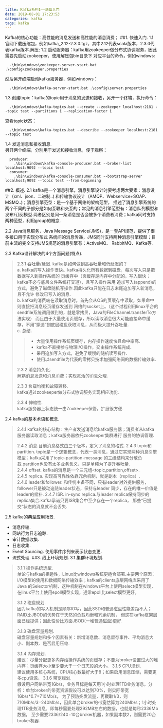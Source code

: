 ```yaml
---
title: Kafka系列1——基础入门
date: 2019-08-01 17:23:53
categories: kafka
tags: kafka
---
```


Kafka的核心功能：高性能的消息发送和高性能的消息消费；
##1. 快速入门.
1.1 官网下载压缩包，例如kafka_2.12-2.3.0.tgz，其中2.12代表scala版本，2.3.0代表kafka版本.解压;
1.2 启动服务器：kafka用zookeeper做分布式协调服务，因此需要先启动zookeeper，使用解压包bin目录下
对应平台的命令，例如windows: 
```
  .\bin\windows\zookeeper-server-start.bat .\config\zookeeper.properties
```
然后另开终端启动kafka服务器，例如windows：
```
  .\bin\windows\kafka-server-start.bat .\config\server.properties
```
1.3 创建topic：kafka的topic用于消息的发送和接收，另开一个终端，执行命令：
```
  .\bin\windows\kafka-topics.bat --create --zookeeper localhost:2181 --topic test --partitions 1 --replication-factor 1
```
查看topic状态：
```
  .\bin\windows\kafka-topics.bat --describe --zookeeper localhost:2181 --topic test
```
1.4 发送消息和接收消息.
<br>另开两个终端，分别用于发送和接收消息，便于观察：
```
  producer: 
    .\bin\windows\kafka-console-producer.bat --broker-list localhost:9092 --topic test
  consumer:
    .\bin\windows\kafka-console-consumer.bat --bootstrap-server localhost;9092 --topic test --from-beginning
```
##2. 概述.
2.1 kafka是一个消息引擎，消息引擎设计时要考虑两大要素：消息设计（xml、json、二进制..)
和传输协议设计（AMQP、Webservice+SOAP、MSMQ..)；消息引擎范型：是一个基于网络的架构范型，
描述了消息引擎系统的两个不同的子部分是如何互联和交互的；常见的消息引擎范型有：消息队列模型和
发布/订阅模型.两者区别是同一条消息是否会被多个消费者消费；kafka同时支持两种范型，利用group的概念.

2.2 Java消息服务，Java Message Service(JMS)，是一套API规范，提供了很多接口用于实现分布式
系统间的消息传递，JMS同时支持两种消息引擎模型；目前主流的完全支持JMS规范的消息引擎有：ActiveMQ、
RabbitMQ、Kafka等.

2.3 Kafka设计解决的4个方面问题(特点).
> 2.3.1 吞吐量/延迟. kafka是如何做到高吞吐量和低延迟的？<br>
  a. kafka的写入操作很快。kafka持久化所有数据到磁盘，每次写入只是把数据写入到操作系统的
页缓存中（页缓存是内存中分配的，写入很快；kafka不必与底层文件系统打交道），且写入操作采用
追加写入(append)的方式，避免了磁盘随机写操作.因此kafka只能在日志末尾追加写入新消息，且不允许
修改已写入的消息. <br>
  b. kafka的消费端在读取消息时，首先会从OS的页缓存中读取，如果命中则直接把消息经页缓存发送到
网络的socket上。（这个过程利用linux平台的sendfile系统调用做到的，就是零拷贝，Java的FileChannel.transferTo方法实现）
而且由于大量使用页缓存，所以读取消息很大可能直接命中缓存，不用“穿透”到底层磁盘获取消息，从而极大提升吞吐量.<br>
  c. 总结.
>> * 大量使用操作系统页缓存，内存操作速度快且命中率高.
>> * kafka不直接参与物理I/O操作，交由操作系统完成.
>> * 采用追加写入方式，避免了缓慢的随机读写操作.
>> * 使用以sendfile为代表的零拷贝技术加强网络间的数据传输效率.
>
> 2.3.2 消息持久化.<br>
 解耦消息发送和消息消费；实现灵活的消息处理.
>
> 2.3.3 负载均衡和故障转移.<br>
 kafka通过zookeeper做分布式协调服务实现相应功能.
>
> 2.3.4 伸缩性.<br>
 kafka服务器上状态统一由Zookeeper保管，扩展很方便.

2.4 kafka的基本术语和概念.
>2.4.1 kafka的核心结构：生产者发送消息给kafka服务器；消费者从kafka服务器读取消息；kafka服务器依托zookeeper集群进行
服务的协调管理.
>
>2.4.2 消息.目前消息格式由三个版本，定义了消息的格式.
>2.4.3 topic和partition. topic是一个逻辑概念，代表一类消息，通过它实现两种消息引擎模型；kafka采用了topic-partition-message
的三级结构来分散负载.partition也没有太多业务含义，只是单纯为了提升吞吐量.<br>
>2.4.4 offset. kafka的消息是一个三元组<topic,partition,offset>.<br>
>2.4.5 replica. 实现高可靠性依靠冗余机制，就是副本（replica）.<br>
>2.4.6 leader和follower. 和传统主备不同，只有leader对外提供服务，follower只是被动追随leader状态，保持与leader
同步，存在的唯一价值是leader的候补.
>2.4.7 ISR. in-sync replica.与leader replica保持同步的replica集合.kafka承诺只要ISR集合中至少存在一个replica，
那些“已提交”状态的消息就不会丢失.

2.5 kafka的典型应用场景.
* 消息传输.
* 网站行为日志追踪.
* 审计数据收集.
* 日志收集.
* Event Sourcing. 使用事件序列来表示状态变更.
* 流式处理.
##3. 线上环境规划.
3.1 集群环境规划.
>3.1.1 操作系统选型.<br>
 单论与kafka的相适性，Linux比windows系统更适合部署.主要两个原因：I/O模型的使用和数据网络传输效率；kafka的clients底层网络库采用了Java
的Selector机制，这种机制在windows平台上使用select模型实现，在linux平台上使用epoll模型实现，通常epoll比select模型更好。
>
>3.1.2 磁盘规划.<br>
 因为kafka的写入机制是顺序IO写，因此SSD和普通磁盘性能差距不大；RAID比JBOD的优势在于天然的负载均衡和冗余机制，
 但这在kafka框架层面已经提供；因此性价比方面JBOD(一堆普通磁盘)更好.
>
>3.1.3 磁盘容量规划.<br>
 磁盘容量规划和多个因素有关：新增消息数、消息留存事件、平均消息大小、副本数、是否启用压缩.
>
>3.1.4 内存规划.<br>
 建议：尽量分配更多内存给操作系统的页缓存；不要为broker设置过大的堆内存；页缓存大小至少要大于一个日志段的大小。
>3.1.5 CPU规划.<br>
 建议使用多核心系统，CPU核心数最好大于8；如果启用消息压缩，需要更多cpu资源。
>3.1.6 带宽规划.<br>
 假设用户网络带宽1Gb/s，业务目标是每天用1小时处理1TB业务消息。分析：单台broker的带宽资源假设可以达到70%，则实际带宽1Gb/s*0.7=710Mb/s，
为了预防突发流量，再截取1/3，则710Mb/s/3=240Mb/s，因此单台broker的带宽估算为240Mb/s；1小时处理1TB业务消息，即每秒需要处理292MB左右的数据，也就是每秒2336Mb数据，
至少需要2336/240=10台broker机器，如果副本数2，则需要20台broker机器.
 
 